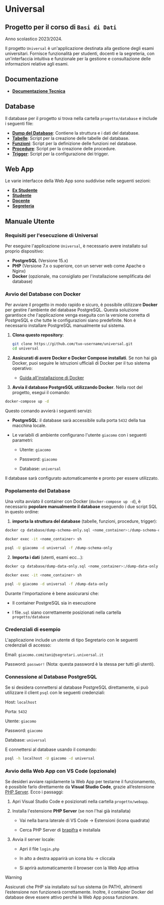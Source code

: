 # **Universal**

## **Progetto per il corso di `Basi di Dati`**
Anno scolastico 2023/2024.

Il progetto `Universal` è un'applicazione destinata alla gestione degli esami universitari. Fornisce funzionalità per studenti, docenti e la segreteria, con un'interfaccia intuitiva e funzionale per la gestione e consultazione delle informazioni relative agli esami.

## **Documentazione**

- **[Documentazione Tecnica](progetto/docs/documentazione_tecnica.md)**

## **Database**

Il database per il progetto si trova nella cartella `progetto/database` e include i seguenti file:

- **[Dump del Database](progetto/database/dump.sql)**: Contiene la struttura e i dati del database.
- **[Tabelle](progetto/database/tables.sql)**: Script per la creazione delle tabelle del database.
- **[Funzioni](progetto/database/function.sql)**: Script per la definizione delle funzioni nel database.
- **[Procedure](progetto/database/procedure.sql)**: Script per la creazione delle procedure.
- **[Trigger](progetto/database/trigger.sql)**: Script per la configurazione dei trigger.

## **Web App**

Le varie interfacce della Web App sono suddivise nelle seguenti sezioni:

- **[Ex Studente](progetto/webapp/ex_studente/)**
- **[Studente](progetto/webapp/studente/)**
- **[Docente](progetto/webapp/docente/)**
- **[Segreteria](progetto/webapp/segreteria/)**

## **Manuale Utente**

### **Requisiti per l'esecuzione di Universal**

Per eseguire l'applicazione `Universal`, è necessario avere installato sul proprio dispositivo:

- **PostgreSQL** (Versione 15.x)
- **PHP** (Versione 7.x o superiore, con un server web come Apache o Nginx)
- **Docker** (opzionale, ma consigliato per l'installazione semplificata del database)

### **Avvio del Database con Docker**

Per avviare il progetto in modo rapido e sicuro, è possibile utilizzare **Docker** per gestire l'ambiente del database PostgreSQL. Questa soluzione garantisce che l'applicazione venga eseguita con la versione corretta di PostgreSQL e che tutte le configurazioni siano predefinite. Non è necessario installare PostgreSQL manualmente sul sistema.

1. **Clona questo repository**:

   ```bash
   git clone https://github.com/tuo-username/universal.git
   cd universal
   ```

2. **Assicurati di avere Docker e Docker Compose installati**. Se non hai già Docker, puoi seguire le istruzioni ufficiali di Docker per il tuo sistema operativo:

    - [Guida all'installazione di Docker](https://docs.docker.com/get-started/get-docker/)

3. **Avvia il database PostgreSQL utilizzando Docker**. Nella root del progetto, esegui il comando:

```bash
docker-compose up -d
```
Questo comando avvierà i seguenti servizi:

- **PostgreSQL**: il database sarà accessibile sulla porta `5432` della tua macchina locale.

- Le variabili di ambiente configurano l'utente `giacomo` con i seguenti parametri:

    - Utente: `giacomo`

    - Password: `giacomo`

    - Database: `universal`

Il database sarà configurato automaticamente e pronto per essere utilizzato.

### **Popolamento del Database**

Una volta avviato il container con Docker (`docker-compose up -d`), è necessario **popolare manualmente il database** eseguendo i due script SQL in questo ordine:

1. **importa la struttura del database** (tabelle, funzioni, procedure, trigger):

```bash
docker cp database/dump-schema-only.sql <nome_container>:/dump-schema-only.sql

docker exec -it <nome_container> sh

psql -U giacomo -d universal -f /dump-schema-only
```

2. **Importa i dati** (utenti, esami ecc...):

```bash
docker cp database/dump-data-only.sql <nome_container>:/dump-data-only.sql

docker exec -it <nome_container> sh

psql -U giacomo -d universal -f /dump-data-only
```

Durante l'importazione è bene assicurarsi che:

- Il container PostgreSQL sia in esecuzione

- I file`.sql` siano correttamente posizionati nella cartella `progetto/database`

### **Credenziali di esempio**

L'applicazione include un utente di tipo Segretario con le seguenti credenziali di accesso:

Email: `giacomo.comitani@segretari.universal.it`

Password: `passwor!` (Nota: questa password è la stessa per tutti gli utenti).

### **Connessione al Database PostgreSQL**

Se si desidera connettersi al database PostgreSQL direttamente, si può utilizzare il client `psql` con le seguenti credenziali:

Host: `localhost`

Porta: `5432`

Utente: `giacomo`

Password: `giacomo`

Database: `universal`

E connettersi al database usando il comando:

```bash
psql -h localhost -U giacomo -d universal
```
### Avvio della Web App con VS Code (opzionale)

Se desideri avviare rapidamente la Web App per testarne il funzionamento, è possibile farlo direttamente da **Visual Studio Code**, grazie all’estensione [PHP Server](https://github.com/brapifra/vscode-phpserver). Ecco i passaggi:

1. Apri Visual Studio Code e posizionati nella cartella `progetto/webapp`.

2. Installa l'estensione **PHP Server** (se non l'hai già installata)

    - Vai nella barra laterale di VS Code → Estensioni (icona quadrata)

    - Cerca PHP Server di [brapifra](https://github.com/brapifra) e installala

3. Avvia il server locale:

    - Apri il file `login.php`

    - In alto a destra apparirà un icona blu -> cliccala

    - Si aprirà automaticamente il browser con la Web App attiva

>[!warning]
> Assicurati che PHP sia installato sul tuo sistema (in PATH), altrimenti l’estensione non funzionerà correttamente. Inoltre, il container Docker del database deve essere attivo perché la Web App possa funzionare.